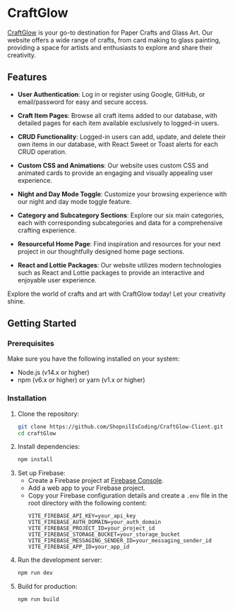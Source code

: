 # CraftGlow

[CraftGlow](https://craftglow-42054.web.app/) is your go-to destination for Paper Crafts and Glass Art. Our website offers a wide range of crafts, from card making to glass painting, providing a space for artists and enthusiasts to explore and share their creativity.

## Features

- **User Authentication**: Log in or register using Google, GitHub, or email/password for easy and secure access.

- **Craft Item Pages**: Browse all craft items added to our database, with detailed pages for each item available exclusively to logged-in users.

- **CRUD Functionality**: Logged-in users can add, update, and delete their own items in our database, with React Sweet or Toast alerts for each CRUD operation.

- **Custom CSS and Animations**: Our website uses custom CSS and animated cards to provide an engaging and visually appealing user experience.

- **Night and Day Mode Toggle**: Customize your browsing experience with our night and day mode toggle feature.

- **Category and Subcategory Sections**: Explore our six main categories, each with corresponding subcategories and data for a comprehensive crafting experience.

- **Resourceful Home Page**: Find inspiration and resources for your next project in our thoughtfully designed home page sections.

- **React and Lottie Packages**: Our website utilizes modern technologies such as React and Lottie packages to provide an interactive and enjoyable user experience.

Explore the world of crafts and art with CraftGlow today! Let your creativity shine.

## Getting Started

### Prerequisites

Make sure you have the following installed on your system:
- Node.js (v14.x or higher)
- npm (v6.x or higher) or yarn (v1.x or higher)

### Installation

1. Clone the repository:
   ```bash
   git clone https://github.com/ShopnilIsCoding/CraftGlow-Client.git
   cd craftGlow
2. Install dependencies:
   ```bash
   npm install
3. Set up Firebase:
   - Create a Firebase project at [Firebase Console](https://console.firebase.google.com/).
   - Add a web app to your Firebase project.
   - Copy your Firebase configuration details and create a `.env` file in the root directory with the following content:
     ```plaintext
     VITE_FIREBASE_API_KEY=your_api_key
     VITE_FIREBASE_AUTH_DOMAIN=your_auth_domain
     VITE_FIREBASE_PROJECT_ID=your_project_id
     VITE_FIREBASE_STORAGE_BUCKET=your_storage_bucket
     VITE_FIREBASE_MESSAGING_SENDER_ID=your_messaging_sender_id
     VITE_FIREBASE_APP_ID=your_app_id
     ```
4. Run the development server:
   ```bash
   npm run dev
5. Build for production:
   ```bash
   npm run build
